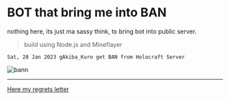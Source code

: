 # BOT that bring me into BAN

nothing here, its just ma sassy think, to bring bot into public server.

> build using Node.js and Mineflayer

`Sat, 28 Jan 2023 gAkiba_Kuro get BAN from Holocraft Server`

![bann](https://cdn.discordapp.com/attachments/932187972944691260/1068978238887575552/image.png)
***

[Here my regrets letter](./Dear%20lovely%20mod%20Toji.md)